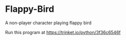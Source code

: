 # Flappy-Bird

A non-player character playing flappy bird

Run this program at https://trinket.io/python/3f36c6546f